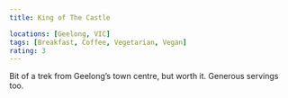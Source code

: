 ```yaml
---
title: King of The Castle

locations: [Geelong, VIC]
tags: [Breakfast, Coffee, Vegetarian, Vegan]
rating: 3
---
```


Bit of a trek from Geelong’s town centre, but worth it. Generous servings too.